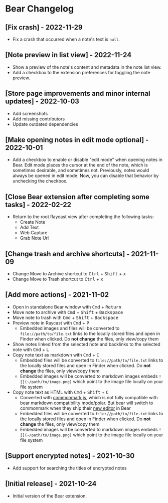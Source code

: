 # Bear Changelog

## [Fix crash] - 2022-11-29

- Fix a crash that occurred when a note's text is `null`.

## [Note preview in list view] - 2022-11-24

- Show a preview of the note's content and metadata in the note list view.
- Add a checkbox to the extension preferences for toggling the note preview.

## [Store page improvements and minor internal updates] - 2022-10-03

- Add screenshots
- Add missing contributors
- Update outdated dependencies

## [Make opening notes in edit mode optional] - 2022-10-01

- Add a checkbox to enable or disable "edit mode" when opening notes in Bear. Edit mode places the cursor at the end of the note, which is sometimes desirable, and sometimes not. Previously, notes would always be opened in edit mode. Now, you can disable that behavior by unchecking the checkbox.

## [Close Bear extension after completing some tasks] - 2022-02-22

- Return to the root Raycast view after completing the following tasks:
  - Create Note
  - Add Text
  - Web Capture
  - Grab Note Url

## [Change trash and archive shortcuts] - 2021-11-09

- Change Move to Archive shortcut to <kbd>Ctrl</kbd> + <kbd>Shift</kbd> + <kbd>x</kbd>
- Change Move to Trash shortcut to <kbd>Ctrl</kbd> + <kbd>x</kbd>

## [Add more actions] - 2021-11-02

- Open in standalone Bear window with <kbd>Cmd</kbd> + <kbd>Return</kbd>
- Move note to archive with <kbd>Cmd</kbd> + <kbd>Shift</kbd> + <kbd>Backspace</kbd>
- Move note to trash with <kbd>Cmd</kbd> + <kbd>Shift</kbd> + <kbd>Backspace</kbd>
- Preview note in Raycast with <kbd>Cmd</kbd> + <kbd>P</kbd>
  - Embedded images and files will be converted to `file://path/to/file.txt` links to the locally stored files and open in Finder when clicked. Do **not change** the files, only view/copy them
- Show notes linked from the selected note and backlinks to the selected note with <kbd>Cmd</kbd> + <kbd>L</kbd>
- Copy note text as markdown with <kbd>Cmd</kbd> + <kbd>C</kbd>
  - Embedded files will be converted to `file://path/to/file.txt` links to the locally stored files and open in Finder when clicked. Do **not change** the files, only view/copy them
  - Embedded images will be converted to markdown images embeds `![](~/path/to/image.png)` which point to the image file locally on your file system
- Copy note text as HTML with <kbd>Cmd</kbd> + <kbd>Shift</kbd> + <kbd>C</kbd>
  - Converted with [commonmark.js](https://github.com/commonmark/commonmark.js/), which is not fully compatible with bear markdown compatibility mode/polar. But bear will switch to commonmark when they ship their [new editor](https://bear.app/panda/) in Bear
  - Embedded files will be converted to `file://path/to/file.txt` links to the locally stored files and open in Finder when clicked. Do **not change** the files, only view/copy them
  - Embedded images will be converted to markdown images embeds `![](~/path/to/image.png)` which point to the image file locally on your file system

## [Support encrypted notes] - 2021-10-30

- Add support for searching the titles of encrypted notes

## [Initial release] - 2021-10-24

- Initial version of the Bear extension.
